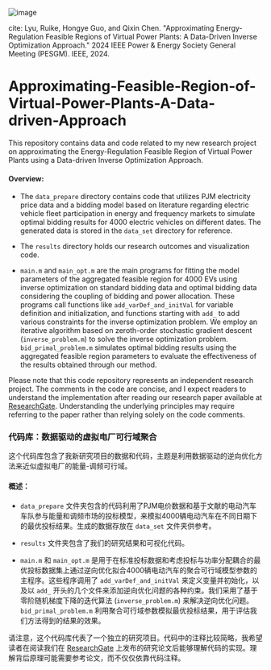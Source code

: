 ![image](https://github.com/user-attachments/assets/dfd7dc3a-b051-41a1-8bb6-4b4434826172)

cite: Lyu, Ruike, Hongye Guo, and Qixin Chen. "Approximating Energy-Regulation Feasible Regions of Virtual Power Plants: A Data-Driven Inverse Optimization Approach." 2024 IEEE Power & Energy Society General Meeting (PESGM). IEEE, 2024.

# Approximating-Feasible-Region-of-Virtual-Power-Plants-A-Data-driven-Approach
This repository contains data and code related to my new research project on approximating the Energy-Regulation Feasible Region of Virtual Power Plants using a Data-driven Inverse Optimization Approach.

#### Overview:

- The `data_prepare` directory contains code that utilizes PJM electricity price data and a bidding model based on literature regarding electric vehicle fleet participation in energy and frequency markets to simulate optimal bidding results for 4000 electric vehicles on different dates. The generated data is stored in the `data_set` directory for reference.

- The `results` directory holds our research outcomes and visualization code.

- `main.m` and `main_opt.m` are the main programs for fitting the model parameters of the aggregated feasible region for 4000 EVs using inverse optimization on standard bidding data and optimal bidding data considering the coupling of bidding and power allocation. These programs call functions like `add_varDef_and_initVal` for variable definition and initialization, and functions starting with `add_` to add various constraints for the inverse optimization problem. We employ an iterative algorithm based on zeroth-order stochastic gradient descent (`inverse_problem.m`) to solve the inverse optimization problem. `bid_primal_problem.m` simulates optimal bidding results using the aggregated feasible region parameters to evaluate the effectiveness of the results obtained through our method.

Please note that this code repository represents an independent research project. The comments in the code are concise, and I expect readers to understand the implementation after reading our research paper available at [ResearchGate](https://www.researchgate.net/publication/377922537_Approximating_Energy-Regulation_Feasible_Region_of_Virtual_Power_Plants_A_Data-driven_Inverse_Optimization_Approach). Understanding the underlying principles may require referring to the paper rather than relying solely on the code comments.


### 代码库：数据驱动的虚拟电厂可行域聚合

这个代码库包含了我新研究项目的数据和代码，主题是利用数据驱动的逆向优化方法来近似虚拟电厂的能量-调频可行域。

#### 概述：

- `data_prepare` 文件夹包含的代码利用了PJM电价数据和基于文献的电动汽车车队参与能量和调频市场的投标模型，来模拟4000辆电动汽车在不同日期下的最优投标结果。生成的数据存放在 `data_set` 文件夹供参考。

- `results` 文件夹包含了我们的研究结果和可视化代码。

- `main.m` 和 `main_opt.m` 是用于在标准投标数据和考虑投标与功率分配耦合的最优投标数据集上通过逆向优化拟合4000辆电动汽车的聚合可行域模型参数的主程序。这些程序调用了 `add_varDef_and_initVal` 来定义变量并初始化，以及以 `add_` 开头的几个文件来添加逆向优化问题的各种约束。我们采用了基于零阶随机梯度下降的迭代算法 (`inverse_problem.m`) 来解决逆向优化问题。`bid_primal_problem.m` 利用聚合可行域参数模拟最优投标结果，用于评估我们方法得到的结果的效果。

请注意，这个代码库代表了一个独立的研究项目。代码中的注释比较简略，我希望读者在阅读我们在 [ResearchGate](https://www.researchgate.net/publication/377922537_Approximating_Energy-Regulation_Feasible_Region_of_Virtual_Power_Plants_A_Data-driven_Inverse_Optimization_Approach) 上发布的研究论文后能够理解代码的实现。理解背后原理可能需要参考论文，而不仅仅依靠代码注释。
